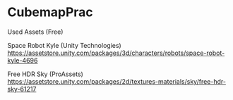 # CubemapPrac

Used Assets (Free)

Space Robot Kyle (Unity Technologies)
https://assetstore.unity.com/packages/3d/characters/robots/space-robot-kyle-4696

Free HDR Sky (ProAssets)
https://assetstore.unity.com/packages/2d/textures-materials/sky/free-hdr-sky-61217

